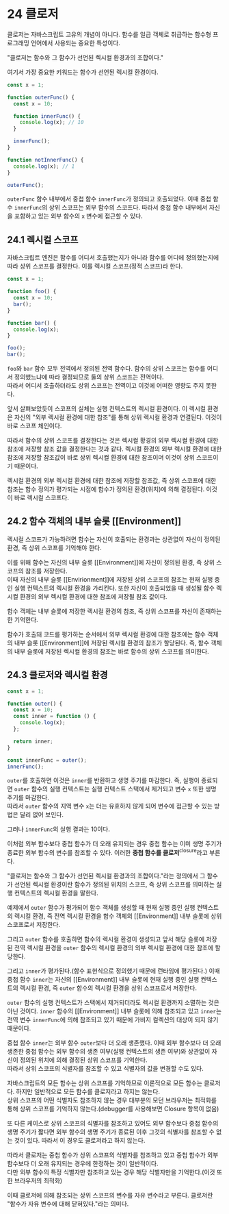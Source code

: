 # 24 클로저

클로저는 자바스크립트 고유의 개념이 아니다. 함수를 일급 객체로 취급하는 함수형 프로그래밍 언어에서 사용되는 중요한 특성이다.

"클로저는 함수와 그 함수가 선언된 렉시컬 환경과의 조합이다."

여기서 가장 중요한 키워드는 함수가 선언된 렉시컬 환경이다.

```js
const x = 1;

function outerFunc() {
  const x = 10;

  function innerFunc() {
    console.log(x); // 10
  }

  innerFunc();
}

function notInnerFunc() {
  console.log(x); // 1
}

outerFunc();
```

`outerFunc` 함수 내부에서 중첩 함수 `innerFunc`가 정의되고 호출되었다. 이때 중첩 함수 `innerFunc`의 상위 스코프는 외부 함수의 스코프다. 따라서 중첩 함수 내부에서 자신을 포함하고 있는 외부 함수의 `x` 변수에 접근할 수 있다.

## 24.1 렉시컬 스코프

자바스크립트 엔진은 함수를 어디서 호출했는지가 아니라 함수를 어디에 정의했는지에 따라 상위 스코프를 결정한다. 이를 렉시컬 스코프(정적 스코프)라 한다.

```js
const x = 1;

function foo() {
  const x = 10;
  bar();
}

function bar() {
  console.log(x);
}

foo();
bar();
```

`foo`와 `bar` 함수 모두 전역에서 정의된 전역 함수다. 함수의 상위 스코프는 함수를 어디서 정의했느냐에 따라 결정되므로 둘의 상위 스코프는 전역이다.  
따라서 어디서 호출하더라도 상위 스코프는 전역이고 이것에 어떠한 영향도 주지 못한다.

앞서 살펴보았듯이 스코프의 실체는 실행 컨텍스트의 렉시컬 환경이다. 이 렉시컬 환경은 자신의 "외부 렉시컬 환경에 대한 참조"를 통해 상위 렉시컬 환경과 연결된다. 이것이 바로 스코프 체인이다.

따라서 함수의 상위 스코프를 결정한다는 것은 렉시컬 황경의 외부 렉시컬 환경에 대한 참조에 저장할 참조 값을 결정한다는 것과 같다. 렉시컬 환경의 외부 렉시컬 환경에 대한 참조에 저장할 참조값이 바로 상위 렉시컬 환경에 대한 참조이며 이것이 상위 스코프이기 때문이다.

렉시컬 환경의 외부 렉시컬 환경에 대한 참조에 저장할 참조값, 즉 상위 스코프에 대한 참조는 함수 정의가 평가되는 시점에 함수가 정의된 환경(위치)에 의해 결정된다. 이것이 바로 렉시컬 스코프다.

## 24.2 함수 객체의 내부 슬롯 [[Environment]]

렉시컬 스코프가 가능하려면 함수는 자신이 호출되는 환경과는 상관없이 자신이 정의된 환경, 즉 상위 스코프를 기억해야 한다.

이를 위해 함수는 자신의 내부 슬롯 [[Environment]]에 자신이 정의된 환경, 즉 상위 스코프의 참조를 저장한다.  
이때 자신의 내부 슬롯 [[Envirionment]]에 저장된 상위 스코프의 참조는 현재 실행 중인 실행 컨텍스트의 렉시컬 환경을 가리킨다. 또한 자신이 호출되었을 때 생성될 함수 렉시컬 환경의 외부 렉시컬 환경에 대한 참조에 저장될 참조 값이다.

함수 객체는 내부 슬롯에 저장한 렉시컬 환경의 참조, 즉 상위 스코프를 자신이 존재하는 한 기억한다.

함수가 호출돼 코드를 평가하는 순서에서 외부 렉시컬 환경에 대한 참조에는 함수 객체의 내부 슬롯 [[Environment]]에 저장된 렉시컬 환경의 참조가 할당된다. 즉, 함수 객체의 내부 슬롯에 저장된 렉시컬 환경의 참조는 바로 함수의 상위 스코프를 의미한다.

## 24.3 클로저와 렉시컬 환경

```js
const x = 1;

function outer() {
  const x = 10;
  const inner = function () {
    console.log(x);
  };

  return inner;
}

const innerFunc = outer();
innerFunc();
```

`outer`를 호출하면 이것은 `inner`를 반환하고 생명 주기를 마감한다. 즉, 실행이 종료되면 `outer` 함수의 실행 컨텍스트는 실행 컨텍스트 스택에서 제거되고 변수 `x` 또한 생명 주기를 마감한다.  
따라서 `outer` 함수의 지역 변수 `x`는 더는 유효하지 않게 되어 변수에 접근할 수 있는 방법은 달리 없어 보인다.

그러나 `innerFunc`의 실행 결과는 10이다.

이처럼 외부 함수보다 중첩 함수가 더 오래 유지되는 경우 중첩 함수는 이미 생명 주기가 종료한 외부 함수의 변수를 참조할 수 있다. 이러한 **중첩 함수를 클로저**<sup>closure</sup>라고 부른다.

"클로저는 함수와 그 함수가 선언된 렉시컬 환경과의 조합이다."라는 정의에서 그 함수가 선언된 렉시컬 환경이란 함수가 정의된 위치의 스코프, 즉 상위 스코프를 의미하는 실행 컨텍스트의 렉시컬 환경을 말한다.

예제에서 `outer` 함수가 평가되어 함수 객체를 생성할 때 현재 실행 중인 실행 컨텍스트의 렉시컬 환경, 즉 전역 렉시컬 환경을 함수 객체의 [[Environment]] 내부 슬롯에 상위 스코프로서 저장한다.

그리고 `outer` 함수를 호출하면 함수의 렉시컬 환경이 생성되고 앞서 해당 슬롯에 저장된 전역 렉시컬 환경을 `outer` 함수의 렉시컬 환경의 외부 렉시컬 환경에 대한 참조에 할당한다.

그리고 `inner`가 평가된다.(함수 표현식으로 정의했기 때문에 런타임에 평가된다.) 이때 중첩 함수 `inner`는 자신의 [[Environment]] 내부 슬롯에 현재 실행 중인 실행 컨텍스트의 렉시컬 환경, 즉 `outer` 함수의 렉시컬 환경을 상위 스코프로서 저장한다.

`outer` 함수의 실행 컨텍스트가 스택에서 제거되더라도 렉시컬 환경까지 소멸하는 것은 아닌 것이다. `inner` 함수의 [[Environment]] 내부 슬롯에 의해 참조되고 있고 `inner`는 전역 변수 `innerFunc`에 의해 참조되고 있기 때문에 가비지 컬렉션의 대상이 되지 않기 때문이다.

중첩 함수 `inner`는 외부 함수 `outer`보다 더 오래 생존했다. 이때 외부 함수보다 더 오래 생존한 중첩 함수는 외부 함수의 생존 여부(실행 컨텍스트의 생존 여부)와 상관없이 자신이 정의된 위치에 의해 결정된 상위 스코프를 기억한다.  
따라서 상위 스코프의 식별자를 참조할 수 있고 식별자의 값을 변경할 수도 있다.

자바스크립트의 모든 함수는 상위 스코프를 기억하므로 이론적으로 모든 함수는 클로저다. 하지만 일반적으로 모든 함수를 클로저라고 하지는 않는다.  
상위 스코프의 어떤 식별자도 참조하지 않는 경우 대부분의 모던 브라우저는 최적화를 통해 상위 스코프를 기억하지 않는다.(debugger를 사용해보면 Closure 항목이 없음)

또 다른 케이스로 상위 스코프의 식별자를 참조하고 있어도 외부 함수보다 중첩 함수의 생명 주기가 짧다면 외부 함수의 생명 주기가 종료된 이후 그것의 식별자를 참조할 수 없는 것이 있다. 따라서 이 경우도 클로저라고 하지 않는다.

따라서 클로저는 중첩 함수가 상위 스코프의 식별자를 참조하고 있고 중첩 함수가 외부 함수보다 더 오래 유지되는 경우에 한정하는 것이 일반적이다.  
다만 외부 함수의 특정 식별자만 참조하고 있는 경우 해당 식별자만을 기억한다.(이것 또한 브라우저의 최적화)

이때 클로저에 의해 참조되는 상위 스코프의 변수를 자유 변수라고 부른다. 클로저란 "함수가 자유 변수에 대해 닫혀있다."라는 의미다.

